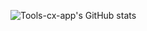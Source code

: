 ![Tools-cx-app's GitHub stats](https://github-readme-stats.vercel.app/api?username=Tools-cx-app&include_all_commits=true&show_icons=true&theme=radical&langs_count=20)
